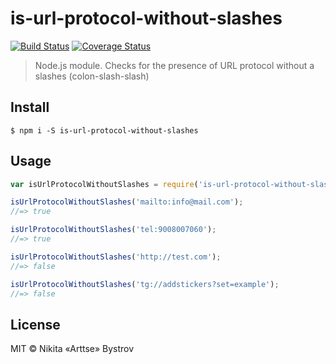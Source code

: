 # is-url-protocol-without-slashes
[![Build Status](https://travis-ci.org/Arttse/node.is-url-protocol-without-slashes.svg?branch=master)](https://travis-ci.org/Arttse/node.is-url-protocol-without-slashes)
[![Coverage Status](https://coveralls.io/repos/github/Arttse/node.is-url-protocol-without-slashes/badge.svg?branch=master)](https://coveralls.io/github/Arttse/node.is-url-protocol-without-slashes?branch=master)

> Node.js module. Checks for the presence of URL protocol without a slashes (colon-slash-slash)


## Install

```
$ npm i -S is-url-protocol-without-slashes
```


## Usage

```js
var isUrlProtocolWithoutSlashes = require('is-url-protocol-without-slashes');

isUrlProtocolWithoutSlashes('mailto:info@mail.com');
//=> true

isUrlProtocolWithoutSlashes('tel:9008007060');
//=> true

isUrlProtocolWithoutSlashes('http://test.com');
//=> false

isUrlProtocolWithoutSlashes('tg://addstickers?set=example');
//=> false
```


## License

MIT © Nikita «Arttse» Bystrov
